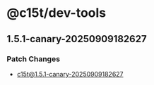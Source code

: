 # @c15t/dev-tools

## 1.5.1-canary-20250909182627

### Patch Changes

- c15t@1.5.1-canary-20250909182627
